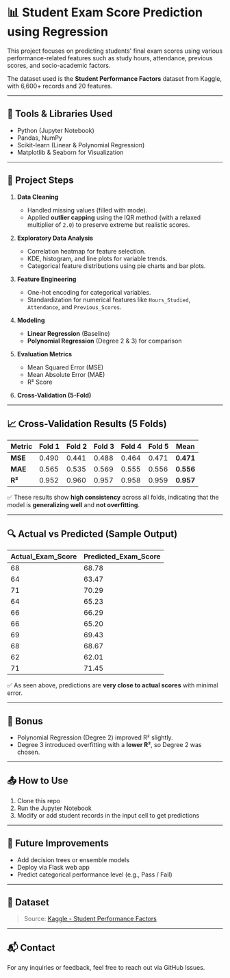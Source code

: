 
# 📊 Student Exam Score Prediction using Regression

This project focuses on predicting students' final exam scores using various performance-related features such as study hours, attendance, previous scores, and socio-academic factors.

The dataset used is the **Student Performance Factors** dataset from Kaggle, with 6,600+ records and 20 features.

---

## 🔧 Tools & Libraries Used

- Python (Jupyter Notebook)
- Pandas, NumPy
- Scikit-learn (Linear & Polynomial Regression)
- Matplotlib & Seaborn for Visualization

---

## 📌 Project Steps

1. **Data Cleaning**
   - Handled missing values (filled with mode).
   - Applied **outlier capping** using the IQR method (with a relaxed multiplier of `2.0`) to preserve extreme but realistic scores.

2. **Exploratory Data Analysis**
   - Correlation heatmap for feature selection.
   - KDE, histogram, and line plots for variable trends.
   - Categorical feature distributions using pie charts and bar plots.

3. **Feature Engineering**
   - One-hot encoding for categorical variables.
   - Standardization for numerical features like `Hours_Studied`, `Attendance`, and `Previous_Scores`.

4. **Modeling**
   - **Linear Regression** (Baseline)
   - **Polynomial Regression** (Degree 2 & 3) for comparison

5. **Evaluation Metrics**
   - Mean Squared Error (MSE)
   - Mean Absolute Error (MAE)
   - R² Score

6. **Cross-Validation (5-Fold)**

---

## 📈 Cross-Validation Results (5 Folds)

| Metric | Fold 1 | Fold 2 | Fold 3 | Fold 4 | Fold 5 | Mean |
|--------|--------|--------|--------|--------|--------|------|
| **MSE** | 0.490 | 0.441 | 0.488 | 0.464 | 0.471 | **0.471** |
| **MAE** | 0.565 | 0.535 | 0.569 | 0.555 | 0.556 | **0.556** |
| **R²**  | 0.952 | 0.960 | 0.957 | 0.958 | 0.959 | **0.957** |

✅ These results show **high consistency** across all folds, indicating that the model is **generalizing well** and **not overfitting**.

---

## 🔍 Actual vs Predicted (Sample Output)

| Actual_Exam_Score | Predicted_Exam_Score |
|-------------------|----------------------|
| 68                | 68.78                |
| 64                | 63.47                |
| 71                | 70.29                |
| 64                | 65.23                |
| 66                | 66.29                |
| 66                | 65.20                |
| 69                | 69.43                |
| 68                | 68.67                |
| 62                | 62.01                |
| 71                | 71.45                |

✅ As seen above, predictions are **very close to actual scores** with minimal error.

---

## 📌 Bonus
- Polynomial Regression (Degree 2) improved R² slightly.
- Degree 3 introduced overfitting with a **lower R²**, so Degree 2 was chosen.

---

## 📤 How to Use

1. Clone this repo
2. Run the Jupyter Notebook
3. Modify or add student records in the input cell to get predictions

---

## 🤖 Future Improvements

- Add decision trees or ensemble models
- Deploy via Flask web app
- Predict categorical performance level (e.g., Pass / Fail)

---

## 📁 Dataset
> Source: [Kaggle - Student Performance Factors](https://www.kaggle.com/datasets/spscientist/students-performance-in-exams)

---

## 📬 Contact
For any inquiries or feedback, feel free to reach out via GitHub Issues.
